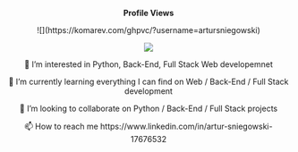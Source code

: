 <div align="center">
  <p><b>Profile Views</b></p>
  <p>![](https://komarev.com/ghpvc/?username=artursniegowski)</p>
  <img src="https://profile-counter.glitch.me/artursniegowski/count.svg" />
</div>



<div align="center">
  <p><b👋 Hi, I’m @artursniegowski</b></p>
  <p>👀 I’m interested in Python, Back-End, Full Stack Web developemnet</p>
  <p>🌱 I’m currently learning everything I can find on Web / Back-End / Full Stack development</p>
  <p>💞️ I’m looking to collaborate on Python / Back-End / Full Stack projects</p>
  <p>📫 How to reach me https://www.linkedin.com/in/artur-sniegowski-17676532</p>
</div>


<!---
artursniegowski/artursniegowski is a ✨ special ✨ repository because its `README.md` (this file) appears on your GitHub profile.
You can click the Preview link to take a look at your changes.
--->
